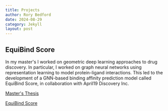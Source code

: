 ```yaml
---
title: Projects
author: Rory Bedford
date: 2024-08-29
category: Jekyll
layout: post
---
```


## EquiBind Score

In my master's I worked on geometric deep learning approaches to drug discovery. In particular, I worked on graph neural networks using representation learning to model protein-ligand interactions. This led to the development of a GNN-based binding affinity prediction model called EquiBind Score, in collaboration with April19 Discovery Inc.

[Master's Thesis](/assets/Thesis.pdf)

[EquiBind Score](https://github.com/rory-bedford/equibind-score)
